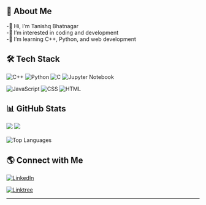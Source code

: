 ## 🚀 About Me

-👋 Hi, I’m Tanishq Bhatnagar  
-👀 I’m interested in coding and development  
-🌱 I’m learning C++, Python, and web development  


## 🛠️ Tech Stack

![C++](https://img.shields.io/badge/C++-00599C?style=for-the-badge&logo=c%2B%2B&logoColor=white)
![Python](https://img.shields.io/badge/Python-3776AB?style=for-the-badge&logo=python&logoColor=white)
![C](https://img.shields.io/badge/C-00599C?style=for-the-badge&logo=c&logoColor=white)
![Jupyter Notebook](https://img.shields.io/badge/Jupyter-Notebook-FA0F00?style=for-the-badge&logo=jupyter&logoColor=white)

![JavaScript](https://img.shields.io/badge/JavaScript-F7DF1E?style=for-the-badge&logo=javascript&logoColor=black)
![CSS](https://img.shields.io/badge/CSS3-1572B6?style=for-the-badge&logo=css3&logoColor=white)
![HTML](https://img.shields.io/badge/HTML5-E34F26?style=for-the-badge&logo=html5&logoColor=white)

## 📊 GitHub Stats  
![](https://github-readme-stats.vercel.app/api?username=tanned366&theme=tokyonight&hide_border=false&include_all_commits=false&count_private=false&cache_seconds=0)
![](https://github-readme-streak-stats.herokuapp.com/?user=tanned366&theme=tokyonight&hide_border=false)<br/>  
![Top Languages](https://github-readme-stats.vercel.app/api/top-langs/?username=tanned366&theme=tokyonight&hide_border=false&include_all_commits=true&count_private=true&layout=compact)

## 🌎 Connect with Me

[![LinkedIn](https://img.shields.io/badge/LinkedIn-0A66C2?style=for-the-badge&logo=linkedin&logoColor=white)](https://linkedin.com/in/tanishqbhattnagar)

[![Linktree](https://img.shields.io/badge/Linktree-00A859?style=for-the-badge&logo=linktree&logoColor=white)](https://linktr.ee/TanishqBhatnagar)

---
